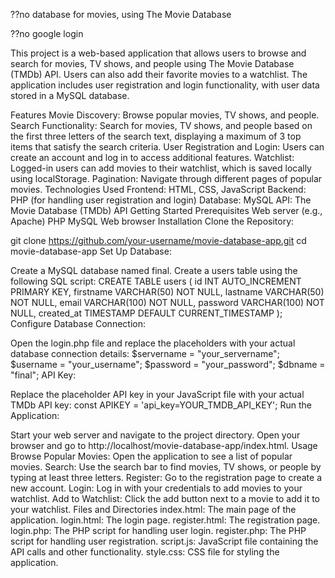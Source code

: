 ??no database for movies, using The Movie Database

??no google login



This project is a web-based application that allows users to browse and search for movies, TV shows, and people using The Movie Database (TMDb) API. Users can also add their favorite movies to a watchlist. The application includes user registration and login functionality, with user data stored in a MySQL database.

Features
Movie Discovery: Browse popular movies, TV shows, and people.
Search Functionality: Search for movies, TV shows, and people based on the first three letters of the search text, displaying a maximum of 3 top items that satisfy the search criteria.
User Registration and Login: Users can create an account and log in to access additional features.
Watchlist: Logged-in users can add movies to their watchlist, which is saved locally using localStorage.
Pagination: Navigate through different pages of popular movies.
Technologies Used
Frontend: HTML, CSS, JavaScript
Backend: PHP (for handling user registration and login)
Database: MySQL
API: The Movie Database (TMDb) API
Getting Started
Prerequisites
Web server (e.g., Apache)
PHP
MySQL
Web browser
Installation
Clone the Repository:

git clone https://github.com/your-username/movie-database-app.git
cd movie-database-app
Set Up Database:

Create a MySQL database named final.
Create a users table using the following SQL script:
CREATE TABLE users (
    id INT AUTO_INCREMENT PRIMARY KEY,
    firstname VARCHAR(50) NOT NULL,
    lastname VARCHAR(50) NOT NULL,
    email VARCHAR(100) NOT NULL,
    password VARCHAR(100) NOT NULL,
    created_at TIMESTAMP DEFAULT CURRENT_TIMESTAMP
);
Configure Database Connection:

Open the login.php file and replace the placeholders with your actual database connection details:
$servername = "your_servername";
$username = "your_username";
$password = "your_password";
$dbname = "final";
API Key:

Replace the placeholder API key in your JavaScript file with your actual TMDb API key:
const APIKEY = 'api_key=YOUR_TMDB_API_KEY';
Run the Application:

Start your web server and navigate to the project directory.
Open your browser and go to http://localhost/movie-database-app/index.html.
Usage
Browse Popular Movies: Open the application to see a list of popular movies.
Search: Use the search bar to find movies, TV shows, or people by typing at least three letters.
Register: Go to the registration page to create a new account.
Login: Log in with your credentials to add movies to your watchlist.
Add to Watchlist: Click the add button next to a movie to add it to your watchlist.
Files and Directories
index.html: The main page of the application.
login.html: The login page.
register.html: The registration page.
login.php: The PHP script for handling user login.
register.php: The PHP script for handling user registration.
script.js: JavaScript file containing the API calls and other functionality.
style.css: CSS file for styling the application.
